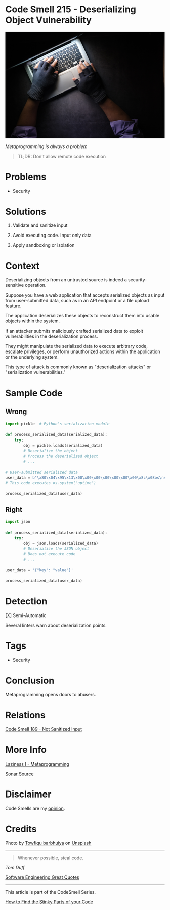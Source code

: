 # Code Smell 215 - Deserializing Object Vulnerability
            
![Code Smell 215 - Deserializing Object Vulnerability](Code%20Smell%20215%20-%20Deserializing%20Object%20Vulnerability.jpg)

*Metaprogramming is always a problem*

> TL;DR: Don't allow remote code execution

# Problems

- Security

# Solutions

1. Validate and sanitize input

2. Avoid executing code. Input only data

3. Apply sandboxing or isolation

# Context

Deserializing objects from an untrusted source is indeed a security-sensitive operation. 

Suppose you have a web application that accepts serialized objects as input from user-submitted data, such as in an API endpoint or a file upload feature. 

The application deserializes these objects to reconstruct them into usable objects within the system.

If an attacker submits maliciously crafted serialized data to exploit vulnerabilities in the deserialization process. 

They might manipulate the serialized data to execute arbitrary code, escalate privileges, or perform unauthorized actions within the application or the underlying system. 

This type of attack is commonly known as "deserialization attacks" or "serialization vulnerabilities."

# Sample Code

## Wrong

[Gist Url]: # (https://gist.github.com/mcsee/4b1c59db5f77bc9d29db5115c6516b46)
```python
import pickle  # Python's serialization module

def process_serialized_data(serialized_data):
    try:
        obj = pickle.loads(serialized_data)  
        # Deserialize the object
        # Process the deserialized object
        # ...

# User-submitted serialized data
user_data = b"\x80\x04\x95\x13\x00\x00\x00\x00\x00\x00\x00\x8c\x08os\nsystem\n\x8c\x06uptime\n\x86\x94."
# This code executes os.system("uptime") 

process_serialized_data(user_data)

```

## Right

[Gist Url]: # (https://gist.github.com/mcsee/d6f86ea9959eb68e0604f6249afa8709)
```python
import json

def process_serialized_data(serialized_data):
    try:
        obj = json.loads(serialized_data)  
        # Deserialize the JSON object
        # Does not execute code
        # ...

user_data = '{"key": "value"}'

process_serialized_data(user_data)

```

# Detection

[X] Semi-Automatic 

Several linters warn about deserialization points.

# Tags

- Security

# Conclusion

Metaprogramming opens doors to abusers.

# Relations

[Code Smell 189 - Not Sanitized Input](https://github.com/mcsee/Software-Design-Articles/tree/main/Articles/Code%20Smells/Code%20Smell%20189%20-%20Not%20Sanitized%20Input/readme.md)

# More Info

[Laziness I - Metaprogramming](https://github.com/mcsee/Software-Design-Articles/tree/main/Articles/Theory/Laziness%20I%20-%20Metaprogramming/readme.md)

[Sonar Source](https://rules.sonarsource.com/php/RSPEC-4508)

# Disclaimer

Code Smells are my [opinion](https://github.com/mcsee/Software-Design-Articles/tree/main/Articles/Blogging/I%20Wrote%20More%20than%2090%20Articles%20on%202021%20Here%20is%20What%20I%20Learned/readme.md).

# Credits

Photo by [Towfiqu barbhuiya](https://unsplash.com/@towfiqu999999) on [Unsplash](https://unsplash.com/photos/em5w9_xj3uU)
    
* * *

> Whenever possible, steal code.

_Tom Duff_
 
[Software Engineering Great Quotes](https://github.com/mcsee/Software-Design-Articles/tree/main/Articles/Quotes/Software%20Engineering%20Great%20Quotes/readme.md)

* * *

This article is part of the CodeSmell Series.

[How to Find the Stinky Parts of your Code](https://github.com/mcsee/Software-Design-Articles/tree/main/Articles/Code%20Smells/How%20to%20Find%20the%20Stinky%20parts%20of%20your%20Code/readme.md)
